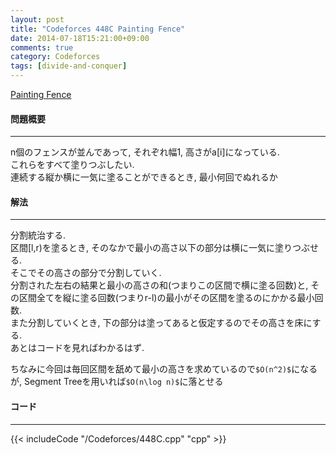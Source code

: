 ```yaml
---
layout: post
title: "Codeforces 448C Painting Fence"
date: 2014-07-18T15:21:00+09:00
comments: true
category: Codeforces
tags: [divide-and-conquer]
---
```


[Painting Fence](http://codeforces.com/contest/448/problem/C)

#### 問題概要

****

n個のフェンスが並んであって, それぞれ幅1, 高さがa\[i\]になっている.  
これらをすべて塗りつぶしたい.  
連続する縦か横に一気に塗ることができるとき, 最小何回でぬれるか

#### 解法

****

分割統治する.  
区間\[l,r)を塗るとき, そのなかで最小の高さ以下の部分は横に一気に塗りつぶせる.  
そこでその高さの部分で分割していく.  
分割された左右の結果と最小の高さの和(つまりこの区間で横に塗る回数)と, その区間全てを縦に塗る回数(つまりr-l)の最小がその区間を塗るのにかかる最小回数.  
また分割していくとき, 下の部分は塗ってあると仮定するのでその高さを床にする.  
あとはコードを見ればわかるはず.  
  
ちなみに今回は毎回区間を舐めて最小の高さを求めているので`$O(n^2)$`になるが, Segment Treeを用いれば`$O(n\log n)$`に落とせる

#### コード

****

{{< includeCode "/Codeforces/448C.cpp" "cpp" >}}
